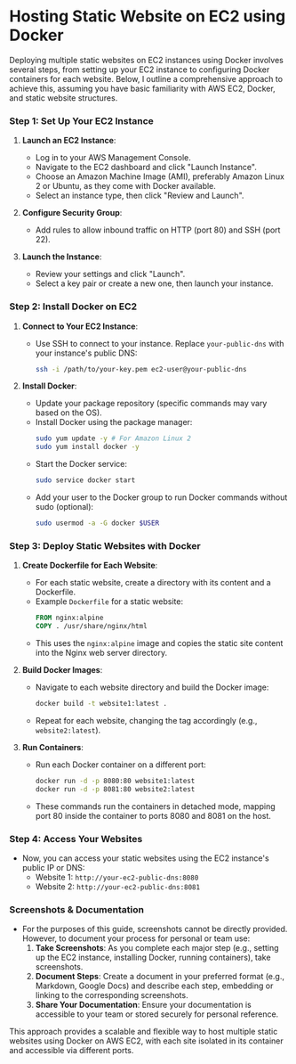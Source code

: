 # Hosting Static Website on EC2 using Docker

Deploying multiple static websites on EC2 instances using Docker involves several steps, from setting up your EC2 instance to configuring Docker containers for each website. Below, I outline a comprehensive approach to achieve this, assuming you have basic familiarity with AWS EC2, Docker, and static website structures.

### Step 1: Set Up Your EC2 Instance

1. **Launch an EC2 Instance**:
   - Log in to your AWS Management Console.
   - Navigate to the EC2 dashboard and click "Launch Instance".
   - Choose an Amazon Machine Image (AMI), preferably Amazon Linux 2 or Ubuntu, as they come with Docker available.
   - Select an instance type, then click "Review and Launch".

2. **Configure Security Group**:
   - Add rules to allow inbound traffic on HTTP (port 80) and SSH (port 22).

3. **Launch the Instance**:
   - Review your settings and click "Launch".
   - Select a key pair or create a new one, then launch your instance.

### Step 2: Install Docker on EC2

1. **Connect to Your EC2 Instance**:
   - Use SSH to connect to your instance. Replace `your-public-dns` with your instance's public DNS:
     ```bash
     ssh -i /path/to/your-key.pem ec2-user@your-public-dns
     ```

2. **Install Docker**:
   - Update your package repository (specific commands may vary based on the OS).
   - Install Docker using the package manager:
     ```bash
     sudo yum update -y # For Amazon Linux 2
     sudo yum install docker -y
     ```
   - Start the Docker service:
     ```bash
     sudo service docker start
     ```
   - Add your user to the Docker group to run Docker commands without sudo (optional):
     ```bash
     sudo usermod -a -G docker $USER
     ```

### Step 3: Deploy Static Websites with Docker

1. **Create Dockerfile for Each Website**:
   - For each static website, create a directory with its content and a Dockerfile.
   - Example `Dockerfile` for a static website:
     ```Dockerfile
     FROM nginx:alpine
     COPY . /usr/share/nginx/html
     ```
   - This uses the `nginx:alpine` image and copies the static site content into the Nginx web server directory.

2. **Build Docker Images**:
   - Navigate to each website directory and build the Docker image:
     ```bash
     docker build -t website1:latest .
     ```
   - Repeat for each website, changing the tag accordingly (e.g., `website2:latest`).

3. **Run Containers**:
   - Run each Docker container on a different port:
     ```bash
     docker run -d -p 8080:80 website1:latest
     docker run -d -p 8081:80 website2:latest
     ```
   - These commands run the containers in detached mode, mapping port 80 inside the container to ports 8080 and 8081 on the host.

### Step 4: Access Your Websites

- Now, you can access your static websites using the EC2 instance's public IP or DNS:
  - Website 1: `http://your-ec2-public-dns:8080`
  - Website 2: `http://your-ec2-public-dns:8081`

### Screenshots & Documentation

- For the purposes of this guide, screenshots cannot be directly provided. However, to document your process for personal or team use:
  1. **Take Screenshots**: As you complete each major step (e.g., setting up the EC2 instance, installing Docker, running containers), take screenshots.
  2. **Document Steps**: Create a document in your preferred format (e.g., Markdown, Google Docs) and describe each step, embedding or linking to the corresponding screenshots.
  3. **Share Your Documentation**: Ensure your documentation is accessible to your team or stored securely for personal reference.

This approach provides a scalable and flexible way to host multiple static websites using Docker on AWS EC2, with each site isolated in its container and accessible via different ports.
